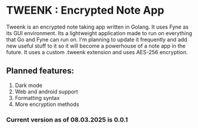 # TWEENK : Encrypted Note App 
Tweenk is an encrypted note taking app written in Golang. It uses Fyne as its GUI environment. Its a lightweight application made to run on everything that Go and Fyne can run on.
I'm planning to update it frequently and add new useful stuff to it so it will become a powerhouse of a note app in the future.
It uses a custom .tweenk extension and uses AES-256 encryption.

## Planned features:
1. Dark mode
2. Web and android support
3. Formatting syntax
4. More encryption methods

### Current version as of 08.03.2025 is 0.0.1
